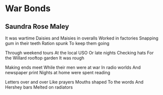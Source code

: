 # War Bonds
## Saundra Rose Maley
It was wartime
Daisies and Maisies in overalls
Worked in factories
Snapping gum in their teeth
Ration spunk
To keep them going

Through weekend tours
At the local USO
Or late nights
Checking hats
For the Willard rooftop garden
It was rough

Making ends meet
While their men were at war
In radio worlds
And newspaper print
Nights at home were spent reading

Letters over and over
Like prayers
Mouths shaped
To the words
And Hershey bars
Melted on radiators